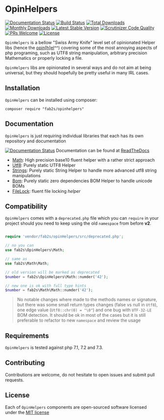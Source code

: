 # OpinHelpers

[![Documentation Status](https://readthedocs.org/projects/opinhelpers/badge/?version=latest)](http://opinhelpers.readthedocs.io/en/latest/?badge=latest) [![Build Status](https://travis-ci.org/fab2s/OpinHelpers.svg?branch=master)](https://travis-ci.org/fab2s/OpinHelpers) [![Total Downloads](https://poser.pugx.org/fab2s/opinhelpers/downloads)](https://packagist.org/packages/fab2s/opinhelpers) [![Monthly Downloads](https://poser.pugx.org/fab2s/opinhelpers/d/monthly)](https://packagist.org/packages/fab2s/opinhelpers) [![Latest Stable Version](https://poser.pugx.org/fab2s/opinhelpers/v/stable)](https://packagist.org/packages/fab2s/opinhelpers) [![Scrutinizer Code Quality](https://scrutinizer-ci.com/g/fab2s/OpinHelpers/badges/quality-score.png?b=master)](https://scrutinizer-ci.com/g/fab2s/OpinHelpers/?branch=master) [![PRs Welcome](https://img.shields.io/badge/PRs-welcome-brightgreen.svg?style=flat)](http://makeapullrequest.com) [![License](https://poser.pugx.org/fab2s/opinhelpers/license)](https://packagist.org/packages/fab2s/opinhelpers)

`OpinHelpers` is a bellow "Swiss Army Knife" level set of opinionated Helper libs (hence the [opin[h]el](https://en.wikipedia.org/wiki/Opinel_knife)^^) covering some of the most annoying aspects of php programing, such as UTF8 string manipulation, arbitrary precision Mathematics or properly locking a file.

`OpinHelpers` libs are opinionated in several ways and do not aim at being universal, but they should hopefully be pretty useful in many IRL cases.

## Installation

`OpinHelpers` can be installed using composer:

```
composer require "fab2s/opinhelpers"
```

## Documentation

`OpinHelpers` is just requiring individual libraries that each has its own repository and documentation

[![Documentation Status](https://readthedocs.org/projects/opinhelpers/badge/?version=latest)](http://opinhelpers.readthedocs.io/en/latest/?badge=latest) Documentation can be found at [ReadTheDocs](http://opinhelpers.readthedocs.io/en/latest/?badge=latest)

- [Math](https://github.com/fab2s/Math): High precision base10 fluent helper with a rather strict approach
- [Utf8](https://github.com/fab2s/Utf8): Purely static UTF8 Helper
- [Strings](docs/https://github.com/fab2s/Strings): Purely static String Helper to handle more advanced utf8 string manipulations
- [Bom](https://github.com/fab2s/Bom): Purely static zero dependencies BOM Helper to handle unicode BOMs
- [FileLock](https://github.com/fab2s/FileLock): fluent file locking _helper_

## Compatibility

`OpinHelpers` comes with a `deprecated.php` file which you can `require` in your project should you need to keep using the old `namespace` from before **v2**.

```php

require 'vendor/fab2s/opinHelpers/src/deprecated.php';

// no you can 
use fab2s\OpinHelpers\Math;

// same as 
use fab2s\Math\Math;

// old version will be marked as deprecated 
$number = fab2s\OpinHelpers\Math::numder('42');

// new one is ok with full type hints
$number = fab2s\Math\Math::numder('42');

```

> No notable changes where made to the methods names or signature, but there was some small return types changes (false vs null in `Utf8`), one edge value (`Utf8::chr(0) = "\0"`) and one bug with `UTF-32-LE` BOM detection. It should be ok in most of the cases but it is still preferable to refactor to new `namespace` and review the usage

## Requirements

`OpinHelpers` is tested against php 7.1, 7.2 and 7.3.

## Contributing

Contributions are welcome, do not hesitate to open issues and submit pull requests.

## License

Each of `OpinHelpers` components are open-sourced software licensed under the [MIT license](https://opensource.org/licenses/MIT)